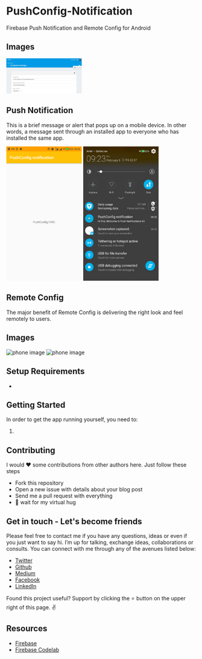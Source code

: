 # PushConfig-Notification
Firebase Push Notification and Remote Config for Android

Images
------

<img src="Images/fb.jpg" alt="phone image" width="200px" />

Push Notification
------------------
This is a brief message or alert that pops up on a mobile device.
In other words, a message sent through an installed app to everyone who has installed the same app. 


<img src="Images/fba.png" alt="phone image" width="200px" />

<img src="Images/fbb.png" alt="phone image" width="200px" />

Remote Config
-------------
The major benefit of Remote Config is delivering the right look and feel remotely to users.

Images
------

<img src="Images/pa.png" alt="phone image" width="200px" />

<img src="Images/pb.png" alt="phone image" width="200px" />

Setup Requirements
----------------

- 
Getting Started
----------------

In order to get the app running yourself, you need to:

1.  


Contributing
------------

I would ❤️  some contributions from other authors here. Just follow these steps

 - Fork this repository
 - Open a new issue with details about your blog post 
 - Send me a pull request with everything
 - 🤗  wait for my virtual hug

Get in touch - Let's become friends
-----------------------------------

Please feel free to contact me if you have any questions, ideas or even if you just want to say hi. I’m up for talking, exchange ideas, collaborations or consults. You can connect with me through any of the avenues listed below:

- [Twitter](https://twitter.com/Ngesa254)
- [Github](https://github.com/ngesa254)
- [Medium](https://medium.com/@ngesa254)
- [Facebook](https://web.facebook.com/marvinngesa)
- [LinkedIn](https://www.linkedin.com/in/engngesamarvin) 

Found this project useful? Support by clicking the ⭐️ button on the upper right of this page. ✌️

Resources
-----------
- [Firebase](https://firebase.google.com/)
- [Firebase Codelab](https://codelabs.developers.google.com/codelabs/firebase-android/index.html?index=..%2F..%2Findex#0)
